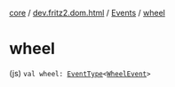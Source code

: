 [core](../../index.md) / [dev.fritz2.dom.html](../index.md) / [Events](index.md) / [wheel](./wheel.md)

# wheel

(js) `val wheel: `[`EventType`](../-event-type/index.md)`<`[`WheelEvent`](https://kotlinlang.org/api/latest/jvm/stdlib/org.w3c.dom.events/-wheel-event/index.html)`>`